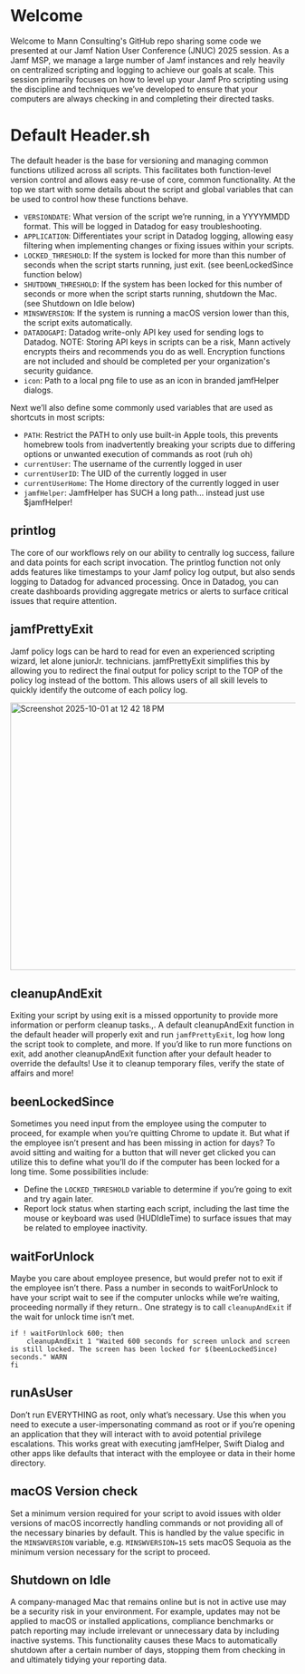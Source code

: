 # Welcome
Welcome to Mann Consulting's GitHub repo sharing some code we presented at our Jamf Nation User Conference (JNUC) 2025 session. As a Jamf MSP, we manage a large number of Jamf instances and rely heavily on centralized scripting and logging to achieve our goals at scale. This session primarily focuses on how to level up your Jamf Pro scripting using the discipline and techniques we’ve developed to ensure that your computers are always checking in and completing their directed tasks. 

# Default Header.sh
The default header is the base for versioning and managing common functions utilized across all scripts. This facilitates both function-level version control and allows easy re-use of core, common functionality.
At the top we start with some details about the script and global variables that can be used to control how these functions behave.  
* `VERSIONDATE`: What version of the script we’re running, in a YYYYMMDD format. This will be logged in Datadog for easy troubleshooting.
* `APPLICATION`: Differentiates your script in Datadog logging, allowing easy filtering when implementing changes or fixing issues within your scripts.
* `LOCKED_THRESHOLD`: If the system is locked for more than this number of seconds when the script starts running, just exit. (see beenLockedSince function below)
* `SHUTDOWN_THRESHOLD`: If the system has been locked for this number of seconds or more when the script starts running, shutdown the Mac. (see Shutdown on Idle below)
* `MINSWVERSION`: If the system is running a macOS version lower than this, the script exits automatically. 
* `DATADOGAPI`: Datadog write-only API key used for sending logs to Datadog.  NOTE: Storing API keys in scripts can be a risk, Mann actively encrypts theirs and recommends you do as well. Encryption functions are not included and should be completed per your organization's security guidance. 
* `icon`: Path to a local png file to use as an icon in branded jamfHelper dialogs.

Next we’ll also define some commonly used variables that are used as shortcuts in most scripts:
* `PATH`: Restrict the PATH to only use built-in Apple tools, this prevents homebrew tools from inadvertently breaking your scripts due to differing options or unwanted execution of commands as root (ruh oh)
* `currentUser`: The username of the currently logged in user
* `currentUserID`: The UID of the currently logged in user
* `currentUserHome`: The Home directory of the currently logged in user
* `jamfHelper`: JamfHelper has SUCH a long path… instead just use $jamfHelper!

## printlog
The core of our workflows rely on our ability to centrally log success, failure and data points for each script invocation.  The printlog function not only adds features like timestamps to your Jamf policy log output, but also sends logging to Datadog for advanced processing. Once in Datadog, you can create dashboards providing aggregate metrics or alerts to surface critical issues that require attention.

## jamfPrettyExit
Jamf policy logs can be hard to read for even an experienced scripting wizard, let alone juniorJr. technicians.  jamfPrettyExit simplifies this by allowing you to redirect the final output for policy script to the TOP of the policy log instead of the bottom. This allows users of all skill levels to quickly identify the outcome of each policy log.

<img width="1026" height="472" alt="Screenshot 2025-10-01 at 12 42 18 PM" src="https://github.com/user-attachments/assets/7705a13b-552b-4ab5-8026-afc76412ab7f" />

## cleanupAndExit
Exiting your script by using exit is a missed opportunity to provide more information or perform cleanup tasks.,. A default cleanupAndExit function in the default header will properly exit and run `jamfPrettyExit`, log how long the script took to complete, and more. If you’d like to run more functions on exit, add another cleanupAndExit function after your default header to override the defaults!  Use it to cleanup temporary files, verify the state of affairs and more!

## beenLockedSince
Sometimes you need input from the employee using the computer to proceed, for example when you’re quitting Chrome to update it.  But what if the employee isn’t present and has been missing in action for days? To avoid sitting and waiting for a button that will never get clicked you can utilize this to define what you’ll do if the computer has been locked for a long time.  Some possibilities include:


* Define the `LOCKED_THRESHOLD` variable to determine if you’re going to exit and try again later.
* Report lock status when starting each script, including the last time the mouse or keyboard was used (HUDIdleTime) to surface issues that may be related to employee inactivity.

## waitForUnlock
Maybe you care about employee presence, but would prefer not to  exit if the employee isn’t there.  Pass a number in seconds to waitForUnlock to have your script wait to see if the computer unlocks while we’re waiting, proceeding normally if they return.. One strategy is to call `cleanupAndExit` if the wait for unlock time isn’t met.

```
if ! waitForUnlock 600; then
    cleanupAndExit 1 "Waited 600 seconds for screen unlock and screen is still locked. The screen has been locked for $(beenLockedSince) seconds." WARN
fi
```

## runAsUser
Don’t run EVERYTHING as root, only what’s necessary.  Use this when you need to execute a user-impersonating command as root or if you’re opening an application that they will interact with to avoid potential privilege escalations. This works great with executing jamfHelper, Swift Dialog and other apps like defaults that interact with the employee or data in their home directory.

## macOS Version check
Set a minimum version required for your script to avoid issues with older versions of macOS incorrectly handling commands or not providing all of the necessary binaries by default. This is handled by the value specific in the `MINSWVERSION` variable, e.g. `MINSWVERSION=15` sets macOS Sequoia as the minimum version necessary for the script to proceed.

## Shutdown on Idle
A company-managed Mac that remains online but is not in active use may be a security risk in your environment. For example, updates may not be applied to macOS or installed applications, compliance benchmarks or patch reporting may include irrelevant or unnecessary data by including inactive systems. This functionality causes these Macs to automatically shutdown after a certain number of days, stopping them from checking in and ultimately tidying your reporting data.
